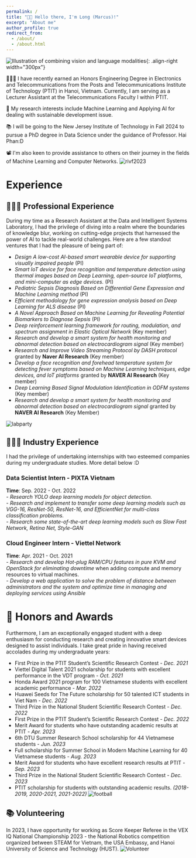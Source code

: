 ```yaml
---
permalink: /
title: "👋🏼 Hello there, I'm Long (Marcus)!"
excerpt: "About me"
author_profile: true
redirect_from: 
  - /about/
  - /about.html
---
```


![Illustration of combining vision and language modalities](/images/one.jpg){: .align-right width="300px"}

👨🏻‍💻 I have recently earned an Honors Engineering Degree in Electronics and Telecommunications from the Posts and Telecommunications Institute of Technology (PTIT) in Hanoi, Vietnam. Currently, I am serving as a Lecturer Assistant at the Telecommunications Faculty I within PTIT.

🔬 My research interests include Machine Learning and Applying AI for dealing with sustainable development issue.

📚 I will be going to the New Jersey Institute of Technology in Fall 2024 to pursue a PhD degree in Data Science under the guidance of Professor. Hai Phan:D

📽️ I'm also keen to provide assistance to others on their journey in the fields of Machine Learning and Computer Networks.
![rivf2023](/images/rivf1.jpg)
# Experience

## 👨🏻‍🔬 Professional Experience
During my time as a Research Assistant at the Data and Intelligent Systems Laboratory, I had the privilege of diving into a realm where the boundaries of knowledge blur, working on cutting-edge projects that harnessed the power of AI to tackle real-world challenges. Here are a few standout ventures that I had the pleasure of being part of:
- *Design A low-cost AI-based smart wearable device for supporting visually impaired people* (PI)
- *Smart IoT device for face recognition and temperature detection using thermal images based on Deep Learning, open-source IoT platforms, and mini-computer as edge devices.* (PI)
- *Pediatric Sepsis Diagnosis Based on Differential Gene Expression and Machine Learning method* (PI)
- *Efficient methodology for gene expression analysis based on Deep Learning for ALS disease* (PI)
- *A Novel Approach Based on Machine Learning for Revealing Potential Biomarkers to Diagnose Sepsis* (PI)
- *Deep reinforcement learning framework for routing, modulation, and spectrum assignment in Elastic Optical Network* (Key member)
- *Research and develop a smart system for health monitoring and abnormal detection based on electrocardiogram signal* (Key member)
- *Research and Improve Video Streaming Protocol by DASH protocol* granted by **Naver AI Research** (Key member)
- *Develop a face recognition and forehead temperature system for detecting fever symptoms based on Machine Learning techniques, edge devices, and IoT platforms* granted by **NAVER AI Research** (Key member)
- *Deep Learning Based Signal Modulation Identification in ODFM systems* (Key member)
- *Research and develop a smart system for health monitoring and abnormal detection based on electrocardiogram signal* granted by **NAVER AI Research** (Key Member)

![labparty](/images/4.jpg)

## 👨🏻‍💻 Industry Experience
I had the privilege of undertaking internships with two esteemed companies during my undergraduate studies. More detail below :D 

### Data Scientist Intern - PIXTA Vietnam
**Time**: Sep. 2022 - Oct. 2022\
*- Research YOLO deep learning models for object detection.*\
*- Research and implement to transfer some deep learning models such as VGG-16, ResNet-50, ResNet-16, and EfficientNet for multi-class classification problems.*\
*- Research some state-of-the-art deep learning models such as Slow Fast Network, Retina Net, Style-GAN*
### Cloud Engineer Intern - Viettel Network
**Time**: Apr. 2021 - Oct. 2021\
*- Research and develop Hot-plug RAM/CPU features in pure KVM and OpenStack for eliminating downtime*
when adding compute and memory resources to virtual machines.\
*- Develop a web application to solve the problem of distance between administrators and the system and optimize time in managing and deploying services using Ansible*
# 📜 Honors and Awards
Furthermore, I am an exceptionally engaged student with a deep enthusiasm for conducting research and creating innovative smart devices designed to assist individuals. I take great pride in having received accolades during my undergraduate years:
- First Prize in the PTIT Student’s Scientific Research Contest - *Dec. 2021*
- Viettel Digital Talent 2021 scholarship for students with excellent performance in the VDT program - *Oct. 2021*
- Honda Award 2021 program for 100 Vietnamese students with excellent academic performance - *Mar. 2022*
- Huawei Seeds for The Future scholarship for 50 talented ICT students in Viet Nam - *Dec. 2022*
- Third Prize in the National Student Scientific Research Contest - *Dec. 2022*
- First Prize in the PTIT Student’s Scientific Research Contest - *Dec. 2022*
- Merit Award for students who have outstanding academic results at PTIT - *Apr. 2023*
- 6th DTU Summer Research School scholarship for 44 Vietnamese students - *Jun. 2023*
- Full scholarship for Summer School in Modern Machine Learning for 40 Vietnamese students - *Aug. 2023*
- Merit Award for students who have excellent research results at PTIT - *Sep. 2023*
- Third Prize in the National Student Scientific Research Contest - *Dec. 2023*
- PTIT scholarship for students with outstanding academic results. *(2018-2019, 2020-2021, 2021-2022)*
![football](/images/9.jpg)


## 📚 Volunteering
In 2023, I have opportunity for working as Score Keeper Referee in the VEX IQ National Championship 2023 - the National Robotics competition organized between STEAM for Vietnam, the USA Embassy, and Hanoi University of Science and Technology (HUST).
![Volunteer](/images/3.jpg)
